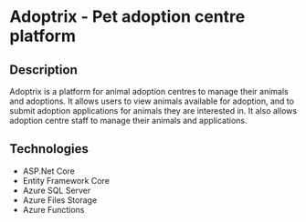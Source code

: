 # Adoptrix - Pet adoption centre platform

## Description

Adoptrix is a platform for animal adoption centres to manage their animals and adoptions. It allows users to view animals available for adoption, and to submit adoption applications for animals they are interested in. It also allows adoption centre staff to manage their animals and applications.

## Technologies

- ASP.Net Core
- Entity Framework Core
- Azure SQL Server
- Azure Files Storage
- Azure Functions
  